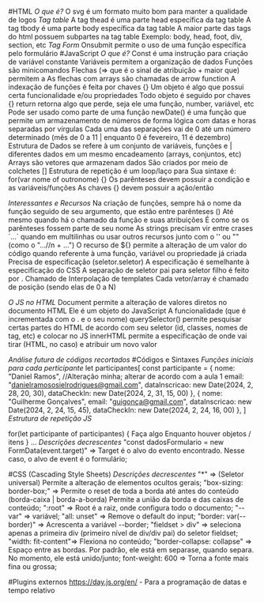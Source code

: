#HTML
  *O que é?*
      O svg é um formato muito bom para manter a qualidade de logos
  *Tag table*
    A tag thead é uma parte head específica da tag table
    A tag tbody é uma parte body específica da tag table
    A maior parte das tags do html possuem subpartes na tag table 
      Exemplo: body, head, foot, div, section, etc
  *Tag Form*
    Onsubmit permite o uso de uma função específica pelo formulário
#JavaScript
  *O que é?*
    Const é uma instrução para criação de variável constante
    Variáveis permitem a organização de dados
    Funções são minicomandos
    Flechas (=> que é o sinal de atribuição + maior que)
      permitem a 
      As flechas com arrays são chamadas de arrow function
    A indexação de funções é feita por chaves {}
    Um objeto é algo que possui certa funcionalidade e/ou propriedades
      Todo objeto é seguido por chaves {}
    return retorna algo que perde, seja ele uma função, number, variável, etc
      Pode ser usado como parte de uma função
    newDate() é uma função que permite um armazenamento de números de forma lógica com datas e horas separadas por vírgulas
      Cada uma das separações vai de 0 até um número determinado (mês de 0 a 11 | enquanto 0 é fevereiro, 11 é dezembro)
    Estrutura de Dados se refere à um conjunto de variáveis, funções e | diferentes dados em um mesmo encadeamento (arrays, conjuntos, etc)
    Arrays são vetores que armazenam dados
      São criados por meio de colchetes []
    Estrutura de repetição é um loop/laço para
      Sua sintaxe é: for(var nome of outronome) {}
        Os parênteses devem possuir a condição e as variáveis/funções
        As chaves {} devem possuir a ação/então
    
  *Interessantes e Recursos*
    Na criação de funções, sempre há o nome da função seguido de seu argumento, que estão entre parênteses ()
      Até mesmo quando há o chamado da função e suas atribuições
      É como se os parênteses fossem parte de seu nome
      As strings precisam vir entre crases ´...´ quando em multilinhas ou usar outros recursos junto com o '' ou "" (como o "...//n + ...")
    O recurso de ${} permite a alteração de um valor do código quando referente à uma função, variável ou propriedade já criada
      Precisa de especificação (seletor.seletor)
        A especificação é semelhante à especificação do CSS
        A separação de seletor pai para seletor filho é feito por .
      Chamado de Interpolação de templates 
    Cada vetor/array é chamado de posição (sendo elas de 0 a N)

  *O JS no HTML*
  Document permite a alteração de valores diretos no documento HTML
    Ele é um objeto do JavaScript
    A funcionalidade (que é incrementada com o . e o seu nome) querySelector() permite pesquisar certas partes do HTML de acordo com seu seletor (id, classes, nomes de tag, etc) e colocar no JS
    innerHTML permite a especificação de onde vai tirar (HTML, no caso) e atribuir um novo valor

  *Análise futura de códigos recortados*
  #Códigos e Sintaxes
    *Funções iniciais para cada perticipante*
    let participantes[
    const participante = {
      nome: "Daniel Ramos", //Alteração minha; alterar de acordo com a aula 1
      email: "danielramososielrodrigues@gmail.com",
      dataInscricao: new Date(2024, 2, 28, 20, 30),
      dataCheckIn: new Date(2024, 2, 31, 15, 00)
    },
      {
    nome: "Guilherme Gonçalves",
    email: "guigonça@gmail.com",
    dataInscricao: new Date(2024, 2, 24, 15, 45),
    dataCheckIn: new Date(2024, 2, 24, 16, 00)
      },
    ]
  *Estrutura de repetição JS*

for(let participante of participantes) {
  Faça algo
  Enquanto houver objetos / itens
}
...
  *Descrições decrescentes*
  "const dadosFormulario = new FormData(event.target)" => Target é o alvo do evento encontrado. Nesse caso, o alvo de event é o formulário;
  
  

#CSS (Cascading Style Sheets)
  *Descrições decrescentes*
    "*" => (Seletor universal) Permite a alteração de elementos ocultos gerais;
    "box-sizing: border-box;" => Permite o reset de toda a borda até antes do conteúdo (borda-caixa | borda-a-borda) Permite a união da borda e das caixas de conteúdo;
    ":root" => Root é a raiz, onde configura todo o documento;
    "--var" => variável;
    "all: unset" => Remove o default do input;
    "border: var(--border)" => Acrescenta a variável --border;
    "fieldset > div" => seleciona apenas a primeira div (primeiro nível de div/div pai) do seletor fieldset;
    "width: fit-content"=> Flexiona no conteúdo;
    "border-collapse: collapse" => Espaço entre as bordas. Por padrão, ele está em separase, quando separa. No momento, ele está unido/junto;
    font-weight: 600 => Torna a fonte mais fina ou grossa;

    
#Plugins externos
https://day.js.org/en/ - Para a programação de datas e tempo relativo